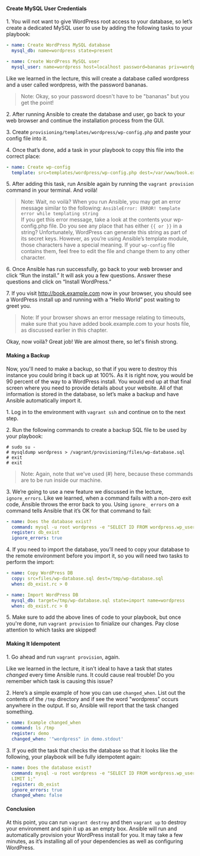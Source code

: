 #### Create MySQL User Credentials

1\. You will not want to give WordPress root access to your database, so let’s create a dedicated MySQL user to use by adding the following tasks to your playbook:

```yml
- name: Create WordPress MySQL database
  mysql_db: name=wordpress state=present

- name: Create WordPress MySQL user
  mysql_user: name=wordpress host=localhost password=bananas priv=wordpress.*:ALL
```

Like we learned in the lecture, this will create a database called wordpress and a user called wordpress, with the password bananas.

>Note: Okay, so your password doesn't have to be "bananas" but you get the point!

2\. After running Ansible to create the database and user, go back to your web browser and continue the installation process from the GUI.

3\. Create `provisioning/templates/wordpress/wp-config.php` and paste your config file into it.

4\. Once that’s done, add a task in your playbook to copy this file into the correct place:

```yml
- name: Create wp-config
  template: src=templates/wordpress/wp-config.php dest=/var/www/book.example.com/wp-config.php
```

5\. After adding this task, run Ansible again by running the `vagrant provision` command in your terminal. And voilà!

>Note: Wait, no voilà? When you run Ansible, you may get an error message similar to the following:
`AnsibleError: ERROR! template error while templating string`<br>
If you get this error message, take a look at the contents your wp-config.php file. Do you see any place that has either `{{ or }}` in a string? Unfortunately, WordPress can generate this string as part of its secret keys. However, as you’re using Ansible’s template module, those characters have a special meaning. If your `wp-config` file contains them, feel free to edit the file and change them to any other character.

6\. Once Ansible has run successfully, go back to your web browser and click “Run the install.” It will ask you a few questions. Answer these questions and click on “Install WordPress.”

7\. If you visit http://book.example.com now in your browser, you should see a WordPress install up and running with a “Hello World” post waiting to greet you.

>Note: If your browser shows an error message relating to timeouts, make sure that you have added book.example.com to your hosts file, as discussed earlier in this chapter.

Okay, now voilà? Great job! We are almost there, so let's finish strong.

#### Making a Backup

Now, you'll need to make a backup, so that if you were to destroy this instance you could bring it back up at 100%. As it is right now, you would be 90 percent of the way to a WordPress install. You would end up at that final screen where you need to provide details about your website. All of that information is stored in the database, so let’s make a backup and have Ansible automatically import it.

1\. Log in to the environment with `vagrant ssh` and continue on to the next step.

2\. Run the following commands to create a backup SQL file to be used by your playbook:

```console
# sudo su -
# mysqldump wordpress > /vagrant/provisioning/files/wp-database.sql
# exit
# exit
```

>Note: Again, note that we've used (#) here, because these commands are to be run inside our machine.

3\. We’re going to use a new feature we discussed in the lecture, `ignore_errors`. Like we learned, when a command fails with a non-zero exit code, Ansible throws the error back to you. Using `ignore_ errors` on a command tells Ansible that it’s OK for that command to fail:

```yml
- name: Does the database exist?
  command: mysql -u root wordpress -e "SELECT ID FROM wordpress.wp_users LIMIT 1;"
  register: db_exist
  ignore_errors: true
```

4\. If you need to import the database, you’ll need to copy your database to the remote environment before you import it, so you will need two tasks to perform the import:

```yml
- name: Copy WordPress DB
  copy: src=files/wp-database.sql dest=/tmp/wp-database.sql
  when: db_exist.rc > 0

- name: Import WordPress DB
  mysql_db: target=/tmp/wp-database.sql state=import name=wordpress
  when: db_exist.rc > 0
```

5\. Make sure to add the above lines of code to your playbook, but once you're done, run `vagrant provision` to finialize our changes. Pay close attention to which tasks are skipped!


#### Making It Idempotent

1\. Go ahead and run `vagrant provision`, again.

Like we learned in the lecture, it isn't ideal to have a task that states *changed* every time Ansible runs. It could cause real trouble! Do you remember which task is causing this issue?

2\. Here’s a simple example of how you can use `changed_when`. List out the contents of the `/tmp` directory and if see the word "wordpress" occurs anywhere in the output. If so, Ansible will report that the task changed something.

```yml
- name: Example changed_when
  command: ls /tmp
  register: demo
  changed_when: '"wordpress" in demo.stdout'
```  

3\. If you edit the task that checks the database so that it looks like the following, your playbook will be fully idempotent again:

```yml
- name: Does the database exist?
  command: mysql -u root wordpress -e "SELECT ID FROM wordpress.wp_users
  LIMIT 1;"
  register: db_exist
  ignore_errors: true
  changed_when: false
```
#### Conclusion

At this point, you can run `vagrant destroy` and then `vagrant up` to destroy your environment and spin it up as an empty box. Ansible will run and automatically provision your WordPress install for you. It may take a few minutes, as it’s installing all of your dependencies as well as configuring WordPress.
